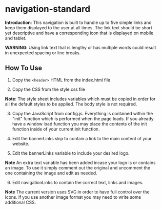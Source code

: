 # navigation-standard

**Introduction**: This navigation is built to handle up to five simple links and keep them displayed to the user at all times. The link text should be short yet descriptive and have a corresponding icon that is displayed on mobile and tablet.

**WARNING**: Using link text that is lengthy or has multiple words could result in unexpected spacing or line breaks.

## How To Use

1. Copy the `<header>` HTML from the index.html file

2. Copy the CSS from the style.css file

**Note:** The style sheet includes variables which must be copied in order for all the default styles to be applied. The body style is not required.

3. Copy the JavaScript from config.js. Everything is contained within the "init" function which is performed when the page loads. If you already have a window load function you may place the contents of the init function inside of your current init function.

4. Edit the bannerLinks skip to contain a link to the main content of your website.

5. Edit the bannerLinks variable to include your desired logo.

**Note** An extra text variable has been added incase your logo is or contains an image. To use it simply comment out the original and uncomment the one containing the image and edit as needed.

6. Edit navigationLinks to contain the correct text, links and images.

**Note** The current version uses SVG in order to have full control over the icons. If you use another image format you may need to write some additional CSS.

